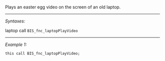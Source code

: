 Plays an easter egg video on the screen of an old laptop.


---
*Syntaxes:*

laptop call `BIS_fnc_laptopPlayVideo`

---
*Example 1:*

```sqf
this call BIS_fnc_laptopPlayVideo;
```